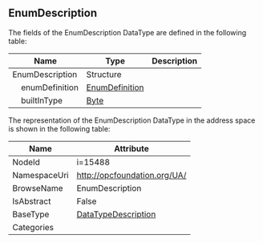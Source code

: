 <!-- datatype -->
## EnumDescription
  
<!-- end of description -->
The fields of the EnumDescription DataType are defined in the following table:  

|Name|Type|Description|
|---|---|---|
|EnumDescription|Structure||
|&nbsp;&nbsp;&nbsp;&nbsp;enumDefinition|[EnumDefinition](../../DataTypes/EnumDefinition/readme.md)||
|&nbsp;&nbsp;&nbsp;&nbsp;builtInType|[Byte](../../DataTypes/Byte/readme.md)||

The representation of the EnumDescription DataType in the address space is shown in the following table:  

|Name|Attribute|
|---|---|
|NodeId|i=15488|
|NamespaceUri|http://opcfoundation.org/UA/|
|BrowseName|EnumDescription|
|IsAbstract|False|
|BaseType|[DataTypeDescription](../../DataTypes/DataTypeDescription/readme.md)|
|Categories||

